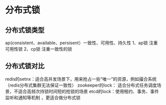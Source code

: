 # 分布式锁

## 分布式锁类型

ap(consistent、available、persisent）一致性、可用性、持久性
1、ap锁 注重可用性锁
2、cp锁 注重一致性的锁

## 分布式锁对比

redis的setnx：适合高并发场景下，用来抢占一些“唯一”的资源，例如撮合系统（redis分布式集群无法保证一致性）
zookeeper的lock： 适合分布式任务调度场景，不适合高频次持锁时间短的抢锁的场景
etcd的lock：使用租约、事务、事件监听和通知等机制 ，更适合做分布式锁